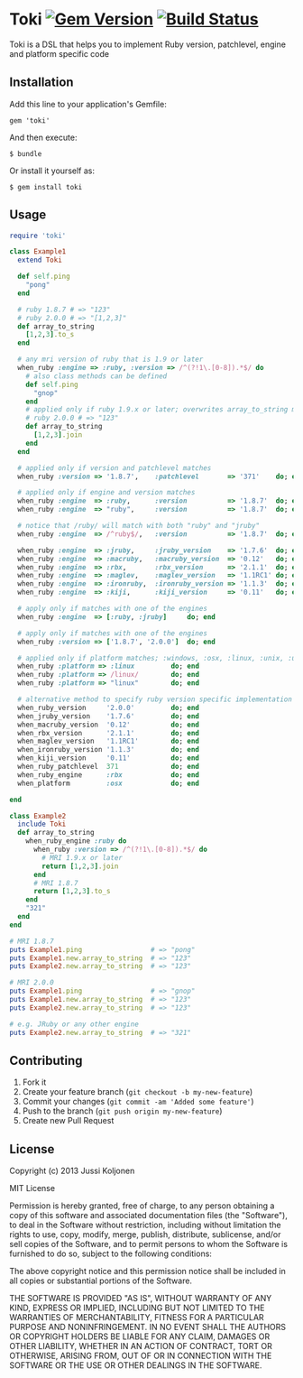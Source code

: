 # Toki [![Gem Version](https://badge.fury.io/rb/toki.png)](http://badge.fury.io/rb/toki) [![Build Status](https://travis-ci.org/juskoljo/toki.png?branch=master)](https://travis-ci.org/juskoljo/toki)

Toki is a DSL that helps you to implement Ruby version, patchlevel, engine and platform specific code

## Installation

Add this line to your application's Gemfile:

    gem 'toki'

And then execute:

    $ bundle

Or install it yourself as:

    $ gem install toki

## Usage

```ruby
require 'toki'

class Example1
  extend Toki

  def self.ping
    "pong"
  end

  # ruby 1.8.7 # => "123"
  # ruby 2.0.0 # => "[1,2,3]"
  def array_to_string
    [1,2,3].to_s
  end

  # any mri version of ruby that is 1.9 or later
  when_ruby :engine => :ruby, :version => /^(?!1\.[0-8]).*$/ do
    # also class methods can be defined
    def self.ping
      "gnop"
    end
    # applied only if ruby 1.9.x or later; overwrites array_to_string method
    # ruby 2.0.0 # => "123"
    def array_to_string
      [1,2,3].join
    end
  end

  # applied only if version and patchlevel matches
  when_ruby :version => '1.8.7',    :patchlevel       => '371'    do; end

  # applied only if engine and version matches
  when_ruby :engine  => :ruby,      :version          => '1.8.7'  do; end
  when_ruby :engine  => "ruby",     :version          => '1.8.7'  do; end

  # notice that /ruby/ will match with both "ruby" and "jruby"
  when_ruby :engine  => /^ruby$/,   :version          => '1.8.7'  do; end

  when_ruby :engine  => :jruby,     :jruby_version    => '1.7.6'  do; end
  when_ruby :engine  => :macruby,   :macruby_version  => '0.12'   do; end
  when_ruby :engine  => :rbx,       :rbx_version      => '2.1.1'  do; end
  when_ruby :engine  => :maglev,    :maglev_version   => '1.1RC1' do; end
  when_ruby :engine  => :ironruby,  :ironruby_version => '1.1.3'  do; end
  when_ruby :engine  => :kiji,      :kiji_version     => '0.11'   do; end

  # apply only if matches with one of the engines
  when_ruby :engine  => [:ruby, :jruby]     do; end

  # apply only if matches with one of the engines
  when_ruby :version => ['1.8.7', '2.0.0']  do; end

  # applied only if platform matches; :windows, :osx, :linux, :unix, :unknown
  when_ruby :platform => :linux         do; end
  when_ruby :platform => /linux/        do; end
  when_ruby :platform => "linux"        do; end

  # alternative method to specify ruby version specific implementation
  when_ruby_version     '2.0.0'         do; end
  when_jruby_version    '1.7.6'         do; end
  when_macruby_version  '0.12'          do; end
  when_rbx_version      '2.1.1'         do; end
  when_maglev_version   '1.1RC1'        do; end
  when_ironruby_version '1.1.3'         do; end
  when_kiji_version     '0.11'          do; end
  when_ruby_patchlevel  371             do; end
  when_ruby_engine      :rbx            do; end
  when_platform         :osx            do; end

end

class Example2
  include Toki
  def array_to_string
    when_ruby_engine :ruby do
      when_ruby :version => /^(?!1\.[0-8]).*$/ do
        # MRI 1.9.x or later
        return [1,2,3].join
      end
      # MRI 1.8.7
      return [1,2,3].to_s
    end
    "321"
  end
end

# MRI 1.8.7
puts Example1.ping                 # => "pong"
puts Example1.new.array_to_string  # => "123"
puts Example2.new.array_to_string  # => "123"

# MRI 2.0.0
puts Example1.ping                 # => "gnop"
puts Example1.new.array_to_string  # => "123"
puts Example2.new.array_to_string  # => "123"

# e.g. JRuby or any other engine
puts Example2.new.array_to_string  # => "321"
```

## Contributing

1. Fork it
2. Create your feature branch (`git checkout -b my-new-feature`)
3. Commit your changes (`git commit -am 'Added some feature'`)
4. Push to the branch (`git push origin my-new-feature`)
5. Create new Pull Request

## License

Copyright (c) 2013 Jussi Koljonen

MIT License

Permission is hereby granted, free of charge, to any person obtaining
a copy of this software and associated documentation files (the
"Software"), to deal in the Software without restriction, including
without limitation the rights to use, copy, modify, merge, publish,
distribute, sublicense, and/or sell copies of the Software, and to
permit persons to whom the Software is furnished to do so, subject to
the following conditions:

The above copyright notice and this permission notice shall be
included in all copies or substantial portions of the Software.

THE SOFTWARE IS PROVIDED "AS IS", WITHOUT WARRANTY OF ANY KIND,
EXPRESS OR IMPLIED, INCLUDING BUT NOT LIMITED TO THE WARRANTIES OF
MERCHANTABILITY, FITNESS FOR A PARTICULAR PURPOSE AND
NONINFRINGEMENT. IN NO EVENT SHALL THE AUTHORS OR COPYRIGHT HOLDERS BE
LIABLE FOR ANY CLAIM, DAMAGES OR OTHER LIABILITY, WHETHER IN AN ACTION
OF CONTRACT, TORT OR OTHERWISE, ARISING FROM, OUT OF OR IN CONNECTION
WITH THE SOFTWARE OR THE USE OR OTHER DEALINGS IN THE SOFTWARE.